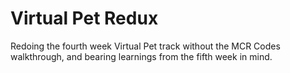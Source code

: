 # Virtual Pet Redux

Redoing the fourth week Virtual Pet track without the MCR Codes walkthrough, and bearing learnings from the fifth week in mind.